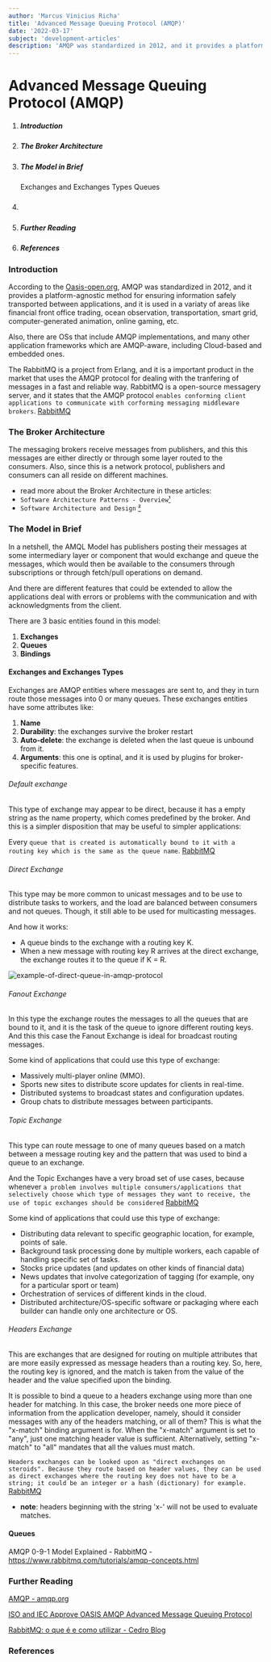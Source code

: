 ```yaml
---
author: 'Marcus Vinicius Richa'
title: 'Advanced Message Queuing Protocol (AMQP)'
date: '2022-03-17'
subject: 'development-articles'
description: 'AMQP was standardized in 2012, and it provides a platform-agnostic method for ensuring information safely transported between applications, and it is used in a variaty of areas like financial front office trading, ocean observation, transportation, smart grid, computer-generated animation, online gaming, etc.'
---
```


# Advanced Message Queuing Protocol (AMQP)

1. ##### Introduction
2. ##### The Broker Architecture
3. ##### The Model in Brief
    Exchanges and Exchanges Types
    Queues
4. #####
2. ##### Further Reading
3. ##### References

### Introduction
 
According to the [Oasis-open.org](https://www.oasis-open.org/news/pr/iso-and-iec-approve-oasis-amqp-advanced-message-queuing-protocol/), AMQP was standardized in 2012, and it provides a platform-agnostic method for ensuring information safely transported between applications, and it is used in a variaty of areas like financial front office trading, ocean observation, transportation, smart grid, computer-generated animation, online gaming, etc.


Also, there are OSs that include AMQP implementations, and many other application frameworks which are AMQP-aware, including Cloud-based and embedded ones.


The RabbitMQ is a project from Erlang, and it is a important product in the market that uses the AMQP protocol for dealing with the tranfering of messages in a fast and reliable way. RabbitMQ is a open-source messagery server, and it states that the AMQP protocol `enables conforming client applications to communicate with corforming messaging middleware brokers`. [RabbitMQ](https://www.rabbitmq.com/tutorials/amqp-concepts.html)
 
 
### The Broker Architecture 

The messaging brokers receive messages from publishers, and this this messages are either directly or through some layer routed to the consumers. Also, since this is a network protocol, publishers and consumers can all reside on different machines.    

-  read more about the Broker Architecture in these articles:
- `Software Architecture Patterns - Overview`[¹]
- `Software Architecture and Design` [²] 
 

 
### The Model in Brief 
 
In a netshell, the AMQL Model has publishers posting their messages at some intermediary layer or component that would exchange and queue the messages, which would then be available to the consumers through subscriptions or through fetch/pull operations on demand.

And there are different features that could be extended to allow the applications deal with errors or problems with the communication and with acknowledgments from the client.
 

There are 3 basic entities found in this model:

1. **Exchanges**
2. **Queues**
3. **Bindings**  


#### Exchanges and Exchanges Types
 
 Exchanges are AMQP entities where messages are sent to, and they in turn route those messages into 0 or many queues. These exchanges entities have some attributes like:
 
 1. **Name**
 2. **Durability**: the exchanges survive the broker restart
 3. **Auto-delete**: the exchange is deleted when the last queue is unbound from it.
 4. **Arguments**: this one is optinal, and it is used by plugins for broker-specific features.
 
 
###### Default exchange 
 
This type of exchange may appear to be direct, because it has a empty string as the name property, which comes predefined by the broker. And this is a simpler disposition that may be useful to simpler applications:

Every `queue that is created is automatically bound to it with a routing key which is the same as the queue name`. [RabbitMQ](https://www.rabbitmq.com/tutorials/amqp-concepts.html)


###### Direct Exchange

This type may be more common to unicast messages and to be use to distribute tasks to workers, and the load are balanced between consumers and not queues. Though, it still able to be used for multicasting messages.

And how it works:

- A queue binds to the exchange with a routing key K.
- When a new message with routing key R arrives at the direct exchange, the exchange routes it to the queue if K = R.

![example-of-direct-queue-in-amqp-protocol](/images/articles/development/[example-of-direct-queue-in-amqp-protocol.png)


###### Fanout Exchange 

In this type the exchange routes the messages to all the queues that are bound to it, and it is the task of the queue to ignore different routing keys. And this this case the Fanout Exchange is ideal for broadcast routing messages.
 

Some kind of applications that could use this type of exchange:

- Massively multi-player online (MMO).
- Sports new sites to distribute score updates for clients in real-time.
- Distributed systems to broadcast states and configuration updates.
- Group chats to distribute messages between participants.


###### Topic Exchange 
 
This type can route message to one of many queues based on a match between a message routing key and the pattern that was used to bind a queue to an exchange.
 
And the Topic Exchanges have a very broad set of use cases, because whenever `a problem involves multiple consumers/applications that selectively choose which type of messages they want to receive, the use of topic exchanges should be considered` [RabbitMQ](https://www.rabbitmq.com/tutorials/amqp-concepts.html)
 
 
Some kind of applications that could use this type of exchange:

- Distributing data relevant to specific geographic location, for example, points of sale.
- Background task processing done by multiple workers, each capable of handling specific set of tasks.
- Stocks price updates (and updates on other kinds of financial data)
- News updates that involve categorization of tagging (for example, ony for a particular sport or team)
- Orchestration of services of different kinds in the cloud.
- Distributed architecture/OS-specific software or packaging where each builder can handle only one architecture or OS.


###### Headers Exchange

This are exchanges that are designed for routing on multiple attributes that are more easily expressed as message headers than a routing key. So, here, the routing key is ignored, and the match is taken from the value of the header and the value specified upon the binding.

It is possible to bind a queue to a headers exchange using more than one header for matching. In this case, the broker needs one more piece of information from the application developer, namely, should it consider messages with any of the headers matching, or all of them? This is what the "x-match" binding argument is for. When the "x-match" argument is set to "any", just one matching header value is sufficient. Alternatively, setting "x-match" to "all" mandates that all the values must match.


`Headers exchanges can be looked upon as "direct exchanges on steroids". Because they route based on header values, they can be used as direct exchanges where the routing key does not have to be a string; it could be an integer or a hash (dictionary) for example.` [RabbitMQ](https://www.rabbitmq.com/tutorials/amqp-concepts.html)
 

- **note**: headers beginning with the string 'x-' will not be used to evaluate matches.


#### Queues
 
 
 
 

 
AMQP 0-9-1 Model Explained - RabbitMQ - https://www.rabbitmq.com/tutorials/amqp-concepts.html

### Further Reading

[AMQP - amqp.org]( https://www.amqp.org/)

 [ISO and IEC Approve OASIS AMQP Advanced Message Queuing Protocol](https://www.oasis-open.org/news/pr/iso-and-iec-approve-oasis-amqp-advanced-message-queuing-protocol/)

 [RabbitMQ: o que é e como utilizar - Cedro Blog](https://blog.cedrotech.com/rabbitmq-o-que-e-e-como-utilizar)
 
### References

[]()


[¹]:software-architecture-patterns-overview-2022-02-18

[²]:software-architecture-and-design-2022-02-22


